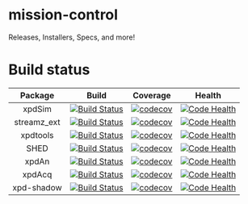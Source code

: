 # mission-control
Releases, Installers, Specs, and more!

# Build status
| Package | Build | Coverage | Health |
|:-------:|:-----:|:--------:|:------:|
|xpdSim|[![Build Status](https://travis-ci.org/xpdAcq/xpdSim.svg?branch=master)](https://travis-ci.org/xpdAcq/xpdSim) |[![codecov](https://codecov.io/gh/xpdAcq/xpdSim/branch/master/graph/badge.svg)](https://codecov.io/gh/xpdAcq/xpdSim) |[![Code Health](https://landscape.io/github/xpdAcq/xpdSim/master/landscape.svg?style=flat)](https://landscape.io/github/xpdAcq/xpdSim/master)|
|streamz_ext|[![Build Status](https://travis-ci.org/xpdAcq/streamz_ext.svg?branch=master)](https://travis-ci.org/xpdAcq/streamz_ext) |[![codecov](https://codecov.io/gh/xpdAcq/streamz_ext/branch/master/graph/badge.svg)](https://codecov.io/gh/xpdAcq/streamz_ext) |[![Code Health](https://landscape.io/github/xpdAcq/streamz_ext/master/landscape.svg?style=flat)](https://landscape.io/github/xpdAcq/streamz_ext/master)|
|xpdtools|[![Build Status](https://travis-ci.org/xpdAcq/xpdtools.svg?branch=master)](https://travis-ci.org/xpdAcq/xpdtools) |[![codecov](https://codecov.io/gh/xpdAcq/xpdtools/branch/master/graph/badge.svg)](https://codecov.io/gh/xpdAcq/xpdtools) |[![Code Health](https://landscape.io/github/xpdAcq/xpdtools/master/landscape.svg?style=flat)](https://landscape.io/github/xpdAcq/xpdtools/master)|
|SHED|[![Build Status](https://travis-ci.org/xpdAcq/SHED.svg?branch=master)](https://travis-ci.org/xpdAcq/SHED) |[![codecov](https://codecov.io/gh/xpdAcq/SHED/branch/master/graph/badge.svg)](https://codecov.io/gh/xpdAcq/SHED) |[![Code Health](https://landscape.io/github/xpdAcq/SHED/master/landscape.svg?style=flat)](https://landscape.io/github/xpdAcq/SHED/master)|
|xpdAn|[![Build Status](https://travis-ci.org/xpdAcq/xpdAn.svg?branch=master)](https://travis-ci.org/xpdAcq/xpdAn) |[![codecov](https://codecov.io/gh/xpdAcq/xpdAn/branch/master/graph/badge.svg)](https://codecov.io/gh/xpdAcq/xpdAn) |[![Code Health](https://landscape.io/github/xpdAcq/xpdAn/master/landscape.svg?style=flat)](https://landscape.io/github/xpdAcq/xpdAn/master)|
|xpdAcq|[![Build Status](https://travis-ci.org/xpdAcq/xpdAcq.svg?branch=master)](https://travis-ci.org/xpdAcq/xpdAcq) |[![codecov](https://codecov.io/gh/xpdAcq/xpdAcq/branch/master/graph/badge.svg)](https://codecov.io/gh/xpdAcq/xpdAcq) |[![Code Health](https://landscape.io/github/xpdAcq/xpdAcq/master/landscape.svg?style=flat)](https://landscape.io/github/xpdAcq/xpdAcq/master)|
|xpd-shadow|[![Build Status](https://travis-ci.org/xpdAcq/xpd-shadow.svg?branch=master)](https://travis-ci.org/xpdAcq/xpd-shadow) |[![codecov](https://codecov.io/gh/xpdAcq/xpd-shadow/branch/master/graph/badge.svg)](https://codecov.io/gh/xpdAcq/xpd-shadow) |[![Code Health](https://landscape.io/github/xpdAcq/xpd-shadow/master/landscape.svg?style=flat)](https://landscape.io/github/xpdAcq/xpd-shadow/master)|
